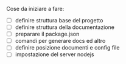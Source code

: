 Cose da iniziare a fare:

- [ ] definire struttura base del progetto
- [ ] definire struttura della documentazione
- [ ] preparare il package.json
- [ ] comandi per generare docs ed altro
- [ ] definire posizione documenti e config file
- [ ] impostazione del server nodejs

